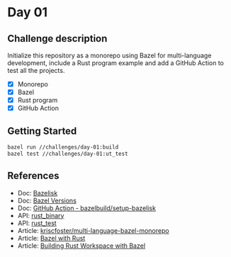 # Day 01

## Challenge description

Initialize this repository as a monorepo using Bazel for multi-language development, include a Rust program example and add a GitHub Action to test all the projects.

- [x] Monorepo
- [x] Bazel
- [x] Rust program
- [x] GitHub Action

## Getting Started

```bash
bazel run //challenges/day-01:build
bazel test //challenges/day-01:ut_test
```

## References

- Doc: [Bazelisk](https://github.com/bazelbuild/bazelisk/blob/master/README.md)
- Doc: [Bazel Versions](https://bazel.build/release#support-matrix)
- Doc: [GitHub Action - bazelbuild/setup-bazelisk](https://github.com/bazelbuild/setup-bazelisk)
- API: [rust_binary](http://bazelbuild.github.io/rules_rust/flatten.html#rust_binary)
- API: [rust_test](http://bazelbuild.github.io/rules_rust/flatten.html#rust_test)
- Article: [kriscfoster/multi-language-bazel-monorepo](https://github.com/kriscfoster/multi-language-bazel-monorepo)
- Article: [Bazel with Rust](https://earthly.dev/blog/bazel-with-rust/)
- Article: [Building Rust Workspace with Bazel](https://www.tweag.io/blog/2023-07-27-building-rust-workspace-with-bazel/)
